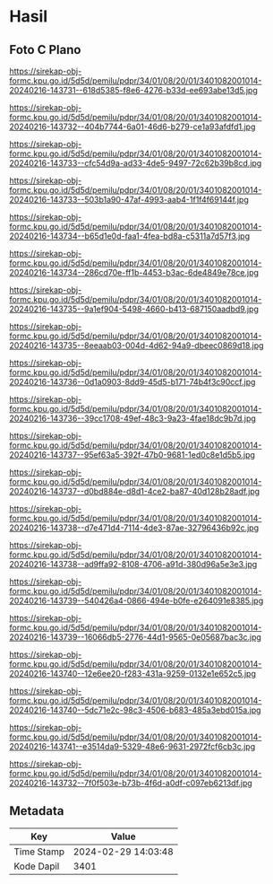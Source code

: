 # Hasil

## Foto C Plano

https://sirekap-obj-formc.kpu.go.id/5d5d/pemilu/pdpr/34/01/08/20/01/3401082001014-20240216-143731--618d5385-f8e6-4276-b33d-ee693abe13d5.jpg

https://sirekap-obj-formc.kpu.go.id/5d5d/pemilu/pdpr/34/01/08/20/01/3401082001014-20240216-143732--404b7744-6a01-46d6-b279-ce1a93afdfd1.jpg

https://sirekap-obj-formc.kpu.go.id/5d5d/pemilu/pdpr/34/01/08/20/01/3401082001014-20240216-143733--cfc54d9a-ad33-4de5-9497-72c62b39b8cd.jpg

https://sirekap-obj-formc.kpu.go.id/5d5d/pemilu/pdpr/34/01/08/20/01/3401082001014-20240216-143733--503b1a90-47af-4993-aab4-1f1f4f69144f.jpg

https://sirekap-obj-formc.kpu.go.id/5d5d/pemilu/pdpr/34/01/08/20/01/3401082001014-20240216-143734--b65d1e0d-faa1-4fea-bd8a-c5311a7d57f3.jpg

https://sirekap-obj-formc.kpu.go.id/5d5d/pemilu/pdpr/34/01/08/20/01/3401082001014-20240216-143734--286cd70e-ff1b-4453-b3ac-6de4849e78ce.jpg

https://sirekap-obj-formc.kpu.go.id/5d5d/pemilu/pdpr/34/01/08/20/01/3401082001014-20240216-143735--9a1ef904-5498-4660-b413-687150aadbd9.jpg

https://sirekap-obj-formc.kpu.go.id/5d5d/pemilu/pdpr/34/01/08/20/01/3401082001014-20240216-143735--8eeaab03-004d-4d62-94a9-dbeec0869d18.jpg

https://sirekap-obj-formc.kpu.go.id/5d5d/pemilu/pdpr/34/01/08/20/01/3401082001014-20240216-143736--0d1a0903-8dd9-45d5-b171-74b4f3c90ccf.jpg

https://sirekap-obj-formc.kpu.go.id/5d5d/pemilu/pdpr/34/01/08/20/01/3401082001014-20240216-143736--39cc1708-49ef-48c3-9a23-4fae18dc9b7d.jpg

https://sirekap-obj-formc.kpu.go.id/5d5d/pemilu/pdpr/34/01/08/20/01/3401082001014-20240216-143737--95ef63a5-392f-47b0-9681-1ed0c8e1d5b5.jpg

https://sirekap-obj-formc.kpu.go.id/5d5d/pemilu/pdpr/34/01/08/20/01/3401082001014-20240216-143737--d0bd884e-d8d1-4ce2-ba87-40d128b28adf.jpg

https://sirekap-obj-formc.kpu.go.id/5d5d/pemilu/pdpr/34/01/08/20/01/3401082001014-20240216-143738--d7e471d4-7114-4de3-87ae-32796436b92c.jpg

https://sirekap-obj-formc.kpu.go.id/5d5d/pemilu/pdpr/34/01/08/20/01/3401082001014-20240216-143738--ad9ffa92-8108-4706-a91d-380d96a5e3e3.jpg

https://sirekap-obj-formc.kpu.go.id/5d5d/pemilu/pdpr/34/01/08/20/01/3401082001014-20240216-143739--540426a4-0866-494e-b0fe-e264091e8385.jpg

https://sirekap-obj-formc.kpu.go.id/5d5d/pemilu/pdpr/34/01/08/20/01/3401082001014-20240216-143739--16066db5-2776-44d1-9565-0e05687bac3c.jpg

https://sirekap-obj-formc.kpu.go.id/5d5d/pemilu/pdpr/34/01/08/20/01/3401082001014-20240216-143740--12e6ee20-f283-431a-9259-0132e1e652c5.jpg

https://sirekap-obj-formc.kpu.go.id/5d5d/pemilu/pdpr/34/01/08/20/01/3401082001014-20240216-143740--5dc71e2c-98c3-4506-b683-485a3ebd015a.jpg

https://sirekap-obj-formc.kpu.go.id/5d5d/pemilu/pdpr/34/01/08/20/01/3401082001014-20240216-143741--e3514da9-5329-48e6-9631-2972fcf6cb3c.jpg

https://sirekap-obj-formc.kpu.go.id/5d5d/pemilu/pdpr/34/01/08/20/01/3401082001014-20240216-143732--7f0f503e-b73b-4f6d-a0df-c097eb6213df.jpg


## Metadata

| Key        | Value               |
| ---------- | ------------------- |
| Time Stamp | 2024-02-29 14:03:48 |
| Kode Dapil | 3401                |



